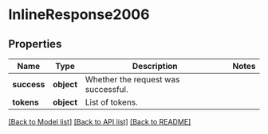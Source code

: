 # InlineResponse2006

## Properties
Name | Type | Description | Notes
------------ | ------------- | ------------- | -------------
**success** | **object** | Whether the request was successful. | 
**tokens** | **object** | List of tokens. | 

[[Back to Model list]](../README.md#documentation-for-models) [[Back to API list]](../README.md#documentation-for-api-endpoints) [[Back to README]](../README.md)

